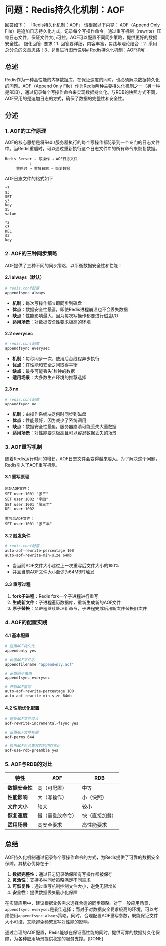 # 问题：Redis持久化机制：AOF
回答如下：
「Redis持久化机制：AOF」 请根据以下内容：
AOF（Append Only File）是追加日志持久化方式，记录每个写操作命令。通过重写机制（rewrite）压缩日志文件，保证文件大小可控。AOF可以配置不同同步策略，提供更好的数据安全性。
 细化回答: 
 要求：1. 回答要详细，内容丰富，实践与理论结合！2. 采用总分总的文章思路！3、适当进行图示说明# Redis持久化机制：AOF详解

## 总述

Redis作为一种高性能的内存数据库，在保证速度的同时，也必须解决数据持久化的问题。AOF（Append Only File）作为Redis两种主要持久化机制之一（另一种是RDB），通过记录每个写操作命令来实现数据持久化。与RDB的快照方式不同，AOF采用的是追加日志的方式，确保了数据的完整性和安全性。

## 分述

### 1. AOF的工作原理

AOF的核心思想是将Redis服务器执行的每个写操作都记录到一个专门的日志文件中。当Redis重启时，可以通过重新执行这个日志文件中的所有命令来恢复数据。

```
Redis Server → 写操作 → AOF日志文件
           ↓
     重启时 → 重放日志 → 恢复数据
```

AOF日志文件的格式如下：
```
*3
$3
SET
$3
key
$5
value

*2
$3
DEL
$3
key
```

### 2. AOF的三种同步策略

AOF提供了三种不同的同步策略，以平衡数据安全性和性能：

#### 2.1 always（默认）
```bash
# redis.conf配置
appendfsync always
```
- **机制**：每次写操作都立即同步到磁盘
- **优点**：数据安全性最高，即使Redis进程崩溃也不会丢失数据
- **缺点**：性能影响最大，因为每次写操作都要进行磁盘I/O
- **适用场景**：对数据安全性要求极高的环境

#### 2.2 everysec
```bash
# redis.conf配置
appendfsync everysec
```
- **机制**：每秒同步一次，使用后台线程异步执行
- **优点**：在性能和安全之间取得平衡
- **缺点**：最多可能丢失1秒钟的数据
- **适用场景**：大多数生产环境的推荐选择

#### 2.3 no
```bash
# redis.conf配置
appendfsync no
```
- **机制**：由操作系统决定何时同步到磁盘
- **优点**：性能最好，因为减少了系统调用
- **缺点**：数据安全性最低，服务器崩溃可能丢失大量数据
- **适用场景**：对性能要求极高且可以容忍数据丢失的场景

### 3. AOF重写机制

随着Redis运行时间的增长，AOF日志文件会变得越来越大。为了解决这个问题，Redis引入了AOF重写机制。

#### 3.1 重写原理
```
原始AOF文件：
SET user:1001 "张三"
SET user:1002 "李四" 
SET user:1001 "张三丰"
DEL user:1002

重写后AOF文件：
SET user:1001 "张三丰"
```

#### 3.2 触发条件
```bash
# redis.conf配置
auto-aof-rewrite-percentage 100
auto-aof-rewrite-min-size 64mb
```
- 当当前AOF文件大小超过上一次重写后文件大小的100%
- 并且当前AOF文件大小至少为64MB时触发

#### 3.3 重写过程
1. **fork子进程**：Redis fork一个子进程进行重写
2. **生成新文件**：子进程遍历数据库，重新生成新的AOF文件
3. **原子替换**：父进程继续处理新命令，子进程完成后用新文件替换旧文件

### 4. AOF的配置实践

#### 4.1 基本配置
```bash
# 启用AOF持久化
appendonly yes

# 设置AOF文件名
appendfilename "appendonly.aof"

# 设置同步策略
appendfsync everysec

# 开启AOF重写
auto-aof-rewrite-percentage 100
auto-aof-rewrite-min-size 64mb
```

#### 4.2 性能优化配置
```bash
# 避免AOF文件过大
aof-rewrite-incremental-fsync yes

# 设置AOF文件权限
aof-perms 644

# 启用AOF后台重写时的内存优化
aof-use-rdb-preamble yes
```

### 5. AOF与RDB的对比

| 特性 | AOF | RDB |
|------|-----|-----|
| **数据安全性** | 高（可配置） | 中等 |
| **性能影响** | 大（写操作） | 小（快照） |
| **文件大小** | 较大 | 较小 |
| **恢复速度** | 慢（需重放命令） | 快（直接加载） |
| **适用场景** | 高安全要求 | 高性能要求 |

## 总结

AOF持久化机制通过记录每个写操作命令的方式，为Redis提供了可靠的数据安全保障。其核心优势在于：

1. **数据完整性**：通过日志记录确保所有写操作都被保存
2. **灵活性**：支持多种同步策略满足不同需求
3. **可恢复性**：通过重写机制控制文件大小，避免无限增长
4. **安全性**：提供数据丢失最小化保障

在实际应用中，建议根据业务需求选择合适的同步策略。对于一般应用场景，`appendfsync everysec`是最佳选择；而对于对数据安全要求极高的环境，可以考虑使用`appendfsync always`策略。同时，合理配置AOF重写参数，既能保证文件大小可控，又能避免频繁重写对性能的影响。

通过合理的AOF配置，Redis能够在保证高性能的同时，提供可靠的数据持久化保障，为各种应用场景提供稳定的服务支撑。[DONE]
